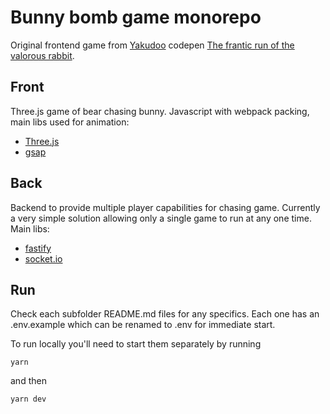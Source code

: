 # Bunny bomb game monorepo

Original frontend game from [Yakudoo](https://codepen.io/Yakudoo/) codepen [The frantic run of the valorous rabbit](https://codepen.io/Yakudoo/pen/YGxYej).

## Front

Three.js game of bear chasing bunny. Javascript with webpack packing, main libs used for animation:
- [Three.js](https://threejs.org/)
- [gsap](https://greensock.com/gsap/)

## Back

Backend to provide multiple player capabilities for chasing game. Currently a very simple solution allowing only a single game to run at any one time. Main libs:
 - [fastify](https://www.fastify.io/)
 - [socket.io](https://socket.io/)

## Run

Check each subfolder README.md files for any specifics. Each one has an .env.example which can be renamed to .env for immediate start.

To run locally you'll need to start them separately by running

```yarn```

and then

```yarn dev```